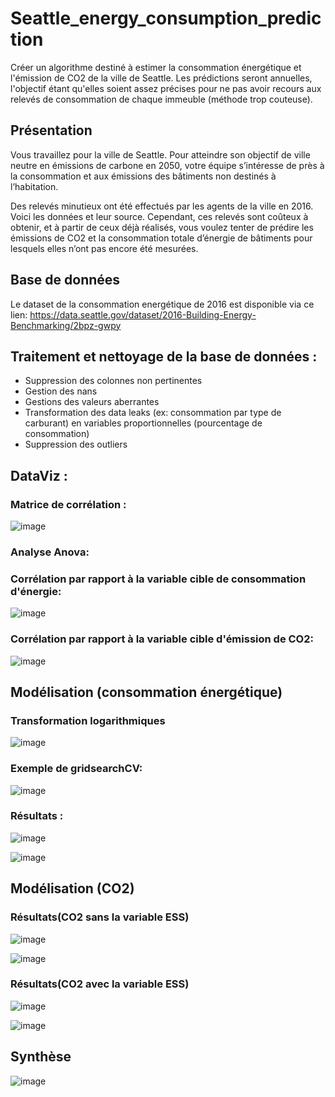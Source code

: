 # Seattle_energy_consumption_prediction
Créer un algorithme destiné à estimer la consommation énergétique et l'émission de CO2 de la ville de Seattle.
Les prédictions seront annuelles, l'objectif étant qu'elles soient assez précises pour ne pas avoir recours aux relevés de consommation de chaque immeuble (méthode trop couteuse).

## Présentation

Vous travaillez pour la ville de Seattle. Pour atteindre son objectif de ville neutre en émissions de carbone en 2050, votre équipe s’intéresse de près à la consommation et aux émissions des bâtiments non destinés à l’habitation.

Des relevés minutieux ont été effectués par les agents de la ville en 2016. Voici les données et leur source. Cependant, ces relevés sont coûteux à obtenir, et à partir de ceux déjà réalisés, vous voulez tenter de prédire les émissions de CO2 et la consommation totale d’énergie de bâtiments pour lesquels elles n’ont pas encore été mesurées.

## Base de données

Le dataset de la consommation energétique de 2016 est disponible via ce lien:
https://data.seattle.gov/dataset/2016-Building-Energy-Benchmarking/2bpz-gwpy

## Traitement et nettoyage de la base de données :


- Suppression des colonnes non pertinentes
- Gestion des nans
- Gestions des valeurs aberrantes
- Transformation des data leaks (ex: consommation par type de carburant) en variables proportionnelles (pourcentage de consommation)
- Suppression des outliers

## DataViz :
### Matrice de corrélation :
![image](https://user-images.githubusercontent.com/76253068/170478625-24522ca8-3009-4b59-a2eb-14621bd1f161.png)

### Analyse Anova:
### Corrélation par rapport à la variable cible de consommation d'énergie:
![image](https://user-images.githubusercontent.com/76253068/170478945-ffe229df-182c-4d10-8f72-ad6a49acaca8.png)

### Corrélation par rapport à la variable cible d'émission de CO2:

![image](https://user-images.githubusercontent.com/76253068/170479023-3b11ccac-1f4b-43a4-b8d3-db80b64c1068.png)

## Modélisation (consommation énergétique)
### Transformation logarithmiques
![image](https://user-images.githubusercontent.com/76253068/170479136-513018e0-c59f-4efa-a231-9c5df6c0bac5.png)

### Exemple de gridsearchCV:

![image](https://user-images.githubusercontent.com/76253068/170479483-86362a09-2597-471b-9f95-abe5251b7f58.png)

### Résultats :

![image](https://user-images.githubusercontent.com/76253068/170479557-5b251a9a-5469-4a36-8e4b-89164436acb1.png)

![image](https://user-images.githubusercontent.com/76253068/170479605-6029d048-f7e6-4cbc-9918-cf4f0c2c1b87.png)

## Modélisation (CO2)

### Résultats(CO2 sans la variable ESS)

![image](https://user-images.githubusercontent.com/76253068/170479839-3b62a838-19da-4b8a-821e-03ebb22688a6.png)

![image](https://user-images.githubusercontent.com/76253068/170479887-e621c880-7de5-4bc7-a83b-58b2f9b01fa0.png)

### Résultats(CO2 avec la variable ESS)

![image](https://user-images.githubusercontent.com/76253068/170480109-e818d6b7-cded-4dde-a42c-ee488badd5ca.png)

![image](https://user-images.githubusercontent.com/76253068/170480141-68fb904d-afc2-4962-8b37-c117bea0dc6c.png)

## Synthèse

![image](https://user-images.githubusercontent.com/76253068/170480191-335cb050-1972-47e0-9393-5229b7ba9e5b.png)




